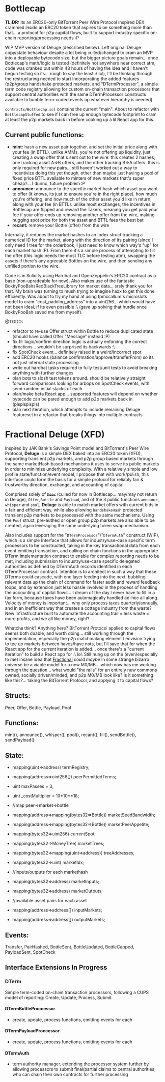 # Bottlecap

**TL;DR:** its an ERC20-only BitTorrent Peer Wire Protocol inspired DEX crammed _inside_ an ERC20 token that aspires to be something more than that... a protocol for p2p capital flows, built to support industry specific on-chain reporting/processing needs :P

WIP MVP version of Deluge (described below). Left original Deluge copy/state behaviour despite a lot being culled/changed to cram an MVP into a deployable bytecode size, but the bigger picture goals remain... once Bottlecap's math/logic is tested (definitely not anywhere near correct atm, code was cranked out within 48 hours of having the idea and I haven't begun testing so its... rough to say the least :\ lol), I'll be thinking through the restructuring needed to start incorporating the added features (p2p/group handshake protected markets, and "DTermProcessor", a simple term code registry allowing for custom on-chain transaction processors that support central authorities with the same DTermProcessor constructs available to bubble term-coded events up whatever hierarchy is needed).

`contracts/Bottlecap.sol` contains the current "main". About to refactor with `BottlecapStuffed` to see if I can free up enough bytecode footprint to cram at least the p2p markets back in before cooking up a lil React app for this.

## Current public functions:
- **mint:** hash a new asset pair together, and set the initial price along with your fee (in BTTL). unlike AMMs, you're not offering up liquidity, just creating a swap offer that's sent out to the wire. this creates 2 hashes, one tracking asset A=>B offers, and the other tracking B=>A offers. this is only required for new pairs... still haven't worked out a way to incentivize doing this yet though, other than maybe just having a pool of fixed price BTTL available to minters of new markets that's super cheap?... I dunno, future problem :P
- **announce:** announce to the specific market hash which asset you want to offer (it knows, its just to ensure you're in the right place), how much you're offering, and how much of the other asset you'd like in return, along with your fee (in BTTL). unlike most exchanges, the incentives in Bottlecap are flipped and reward the Takers, meaning you get paid your fee if your offer ends up removing another offer from the wire, making hugging spot price for both the asset and BTTL fees the best bet
- **recant:** remove your Bottle (offer) from the wire

Internally, it reduces the market hashes to an Index struct tracking a numerical ID for the market, along with the direction of its pairing (since I only need 1 tree for the orderbook, I just need to know which way's "up" for each market hash :P). From there it's a simple process of attempting to fill the offer (this logic needs the most TLC before testing atm), swapping the assets if there's any agreeable Bottles on the wire, and then sending any unfilled portion to the wire.

Code is in Solidity using Hardhat and OpenZeppelin's ERC20 contract as a base (non-upradeable for now). Also makes use of the fantastic BokkyPooBahsRedBlackTreeLibrary for market data... srsly thank you for that. My brain was turning to mush trying to imagine haxx to get this done efficiently. Was about to try my hand at using tpmccallum's microslots model to cram "cost_padding_address" into a uint256... which would have not been ideal, if its even possible :\ (gave up solving that hurdle once BokkyPooBah saved me from myself). 

@TODO:
- refactor to re-use Offer struct within Bottle to reduce duplicated state (should have called Offer "Message" instead :P)
- fix fill logic/confirm direction logic is actually enforcing the correct directions... wouldn't be surprised its backwards :\
- fix SpotCheck event... definitely raised in a weird/incorrect spot
- add ERC20 hooks (balance confirmation/approve/transferFrom) so its not just internal state processing
- write out hardhat tasks required to fully test/unit tests to avoid breaking anything with further changes
- plan bots to slosh test tokens around. should be relatively straight forward comparisons looking for arbops on SpotCheck events, with semi-random initial stacks of each
- plan/make beta React app... supported features will depend on whether bytecode can be pared enough to add p2p markets back in (plsplsplspls)
- plan next iteration, which attempts to include remaining Deluge featureset in a refactor that breaks things into multiple contracts


# Fractional Deluge (XFD)

Inspired by JAK Bank's Savings Point model and BitTorrent's Peer Wire Protocol, **Deluge** is a simple DEX baked into an ERC20 token (XFD), supporting transient p2p markets, and p2p group based markets through the same marketHash based mechanisms it uses to serve its public markets in order to minimize underlying complexity. With a relatively simple and low profile state/function/event model, I propose that with work/polish, this interface could form the basis for a simple protocol for reliably fair & trustworthy direction, exchange, and accounting of capital.

Comprised solely of ~~`Peer`~~ (culled for now in Bottlecap... may/may not return in Deluge), `Offer`,`Bottle` and `Payload`, and of the 3 public functions `announce`, `whisper` and `pool`, **Deluge** is able to match market offers with current bids in a fair and efficient way, while also allowing `handshakeHash` protected transient p2p markets to be processed with the same mechanisms. Using the `Pool` struct, pre-authed or open group p2p markets are also able to be created, again leveraging the same underlying token swap mechanism.

Also includes support for the "`DTermProcessor`"/"`DTermAuth`" construct (WIP), which is a simple Interface that allows for industry/use-case specific term processors to be constructed, taking in the key transactional data from each event emitting transaction, and calling on chain functions in the appropriate DTerm implementation contract to enable for complex reporting needs to be met, including submission to industry/use-case specific delegated authorities as defined by DTermAuth records identified in each DTermProcessor contract. Intention is to architect in such a way that these DTerms could cascade, with one layer feeding into the next, bubbling relevant data up the chain of command for faster audit and reward feedback loops, and by extension just less hassle involved in the process of handling the accounting of capital flows... I dream of the day I never have to fill in a tax form, because taxes have been automagically handled ad-hoc all along. Velocity of money is important... why only process taxes quarterly/annually, and in an inefficient way that creates a cottage industry from the waste? New infrastructure built to automate the accounting trail = less waste = more profits, and we all like money, right?

Whatcha think? Anything here? BitTorrent Protocol applied to capital flows seems both doable, and worth doing... still working through the implementation, especially the p2p matchmaking element I envision trying to tee up markets between haves/have nots, but I'll save that for when the React app for the current iteration is added... once there's a "current iteration" to build a React app for :\ lol. Still hung up on the (even/especially to me) insane idea that [Fractional](https://fractional.foundation) could _maybe_ in some strange bizarro universe be a viable model for a new M0/MB... which now has me working through the question... what would "the rails" for an entirely new commons owned, socially driven/minded, and p2p M0/MB look like? Is it something like this?... taking the BitTorrent Protocol, and applying it to capital flows?

## Structs:
~~Peer~~, Offer, Bottle, Payload, Pool

## Functions:
mint(), announce(), whisper(), pool(), recant(), fill(), sendBottle(), sendPayload()

## State:
- mapping(uint=>address) termRegistry;
- mapping(address=>uint256[]) peerPermittedTerms;

- uint maxPasses = 3;
- uint _costMultiplier = 10*10**18;

-    //map peer=>market=>bottle
- mapping(address=>mapping(bytes32=>Bottle)) marketSeedBandwidth;
- mapping(address=>mapping(bytes32=>Bottle)) marketPeerAppetite;

- mapping(bytes32=>uint256) currentSpot;

- mapping(bytes32=>MoneyTree) marketTrees;
- mapping(bytes32=>mapping(uint=>address)) treeAddresses;

- mapping(bytes32=>uint) marketIdx;

-    //inputs/outputs for each markethash
- mapping(bytes32=>address) marketInputs;
- mapping(bytes32=>address) marketOutputs;

-    //available asset pairs for each asset
- mapping(address=>address[]) inputMarkets;
- mapping(address=>address[]) outputMarkets;

## Events:
Transfer, PairHashed, BottleSent, BottleUpdated, BottleCapped, PayloadSent, SpotCheck

## Interface Extensions In Progress

### DTerm

Simple term-coded on-chain transaction processors, following a CUPS model of reporting: Create, Update, Process, Submit.

#### DTermBottleProccessor
- create, update, process functions, emitting events for each

#### DTermPayloadProccessor
- create, update, process functions, emitting events for each

####  DTermAuth
- term authority manager, extending the processor system further by allowing processors to submit final/partial claims to central authorities, who can chain their own contracts for further processing

